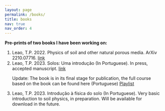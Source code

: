 ```yaml
---
layout: page
permalink: /books/
title: books
nav: true 
nav_order: 4
---
```


<strong> Pre-prints of two books I have been working on: </strong>

<ol>
<li> Leao, T.P. 2022. Physics of soil and other natural porous media. ArXiv 2210.07716. <a href="https://arxiv.org/pdf/2210.07716.pdf"> link </a> </li>
<li> Leao, T.P. 2023. Solos: Uma introdução (In Portuguese). In press, accepted manuscript. <a href=
"https://l3x0.github.io/assets/pdf/SolosUmaIntroducao_EditoraUnB_(DivulgacaoPreprint).pdf">  link   </a> 

  Update: The book is in its final stage for publication, the full course based on the book can be found here (Portuguese)
<a href="https://www.youtube.com/playlist?list=PLLRBE1uLYrK_9JIL9qrSbmrYPORklABKB"> Playlist </a> </li>
<li> Leao, T.P. 2023. Introdução à física do solo (In Portuguese). Very basic introduction to soil physics, in preparation. Will be available for download in the future. </li>
</ol>

